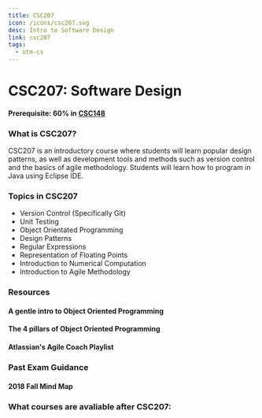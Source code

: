 ```yaml
---
title: CSC207
icon: /icons/csc207.svg
desc: Intro to Software Design
link: csc207
tags:
  - utm-cs
---
```


# CSC207: Software Design

#### Prerequisite: 60% in [CSC148](./csc148)

<grid-1-x-2 title="Fall 2020 Class Website" img-src="https://i.imgur.com/jYTYgeu.png" link="https://axiom.utm.utoronto.ca/~207/20f/" desc="All credits to Sadia Sharmin and Larry Zhang" button="Check it out!"></grid-1-x-2>

<ExamText class-code="CSC207"></ExamText>

### What is CSC207?

CSC207 is an introductory course where students will learn popular design
patterns, as well as development tools and methods such as version control and
the basics of agile methodology. Students will learn how to program in Java
using Eclipse IDE.

### Topics in CSC207

- Version Control (Specifically Git)
- Unit Testing
- Object Orientated Programming
- Design Patterns
- Regular Expressions
- Representation of Floating Points
- Introduction to Numerical Computation
- Introduction to Agile Methodology

### Resources

#### A gentle intro to Object Oriented Programming

<VideoContainer vid-src="https://www.youtube.com/embed/SS-9y0H3Si8"></VideoContainer>

#### The 4 pillars of Object Oriented Programming

<VideoContainer vid-src="https://www.youtube.com/embed/pTB0EiLXUC8"></VideoContainer>

#### Atlassian's Agile Coach Playlist

<VideoContainer vid-src="https://www.youtube.com/embed/videoseries?list=PLaD4FvsFdarT0B2yi9byhKWYX1YmrkrpC"></VideoContainer>

### Past Exam Guidance

#### 2018 Fall Mind Map

<VideoContainer vid-src="https://www.mindmeister.com/maps/public_map_shell/1386387580/csc207-2018-exam?width=600&height=400&z=auto&no_share=1"></VideoContainer>

### What courses are avaliable after CSC207:

<Accordion :data="['CSC209', 'CSC263']"></Accordion>
